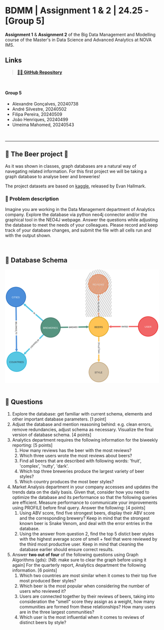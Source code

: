# BDMM | Assignment 1 & 2 | 24.25 - [Group 5]

**Assignment 1** & **Assignment 2** of the Big Data Management and Modelling course of the Master's in Data Science and Advanced Analytics at NOVA IMS.

## **Links**

> [**👨‍💻 GitHub Repository**](https://github.com/Silvestre17/BDMM_Assignment1-2)

<br>

#### **Group 5**

  - Alexandre Gonçalves, 20240738
  - André Silvestre, 20240502
  - Filipa Pereira, 20240509
  - João Henriques, 20240499
  - Umeima Mahomed, 20240543
  
<br>

---

## **🍺 The Beer project  🍺** 

As it was shown in classes, graph databases are a natural way of navegating related information. For this first project we will be taking a graph database to analyse beer and breweries!   

The project datasets are based on [kaggle](https://www.kaggle.com/ehallmar/beers-breweries-and-beer-reviews), released by Evan Hallmark. 

### **📰 Problem description**

Imagine you are working in the Data Management department of Analytics company.
Explore the database via python neo4j connector and/or the graphical tool in the NEO4J webpage. Answer the questions while adjusting the database to meet the needs of your colleagues.
Please record and keep track of your database changes, and submit the file with all cells run and with the output shown.

<br>

## **🧮 Database Schema**

<center><img src="./img/graph_afterCleaning.svg" width="1000"></center>

<br>

## **🔢 Questions**

1. Explore the database: get familiar with current schema, elements and other important database parameters. [1 point]
2. Adjust the database and mention reasoning behind: e.g. clean errors, remove redundancies, adjust schema as necessary. Visualize the final version of database schema. [4 points]
3. Analytics department requires the following information for the biweekly reporting: [5 points]
    1. How many reviews has the beer with the most reviews?
    2. Which three users wrote the most reviews about beers?
    3. Find all beers that are described with following words: 'fruit', 'complex', 'nutty', 'dark'.
    4. Which top three breweries produce the largest variety of beer styles?
    5. Which country produces the most beer styles?
4. Market Analysis department in your company accesses and updates the trends data on the daily basis. Given that, consider how you need to optimize the database and its performance so that the following queries are efficient. Measure performance to communicate your improvements using PROFILE before final query. Answer the following: [4 points]
    1. Using ABV score, find five strongest beers, display their ABV score and the corresponding brewery? Keep in mind that the strongest known beer is Snake Venom, and deal with the error entries in the database.
    2. Using the answer from question 2, find the top 5 distict beer styles with the highest average score of smell + feel that were reviewed by the third most productive user. Keep in mind that cleaning the database earlier should ensure correct results.
5. Answer **two out of four** of the following questions using Graph Algorithms (gds): [NB: make sure to clear the graph before using it again] For the quarterly report, Analytics department the following information. [6 points]
    1. Which two countries are most similar when it comes to their top five most produced Beer styles?
    2. Which beer is the most popular when considering the number of users who reviewed it? 
    3. Users are connected together by their reviews of beers, taking into consideration the "smell" score they assign as a weight, how many communities are formed from these relationships? How many users are in the three largest communities? 
    4. Which user is the most influential when it comes to reviews of distinct beers by style?

